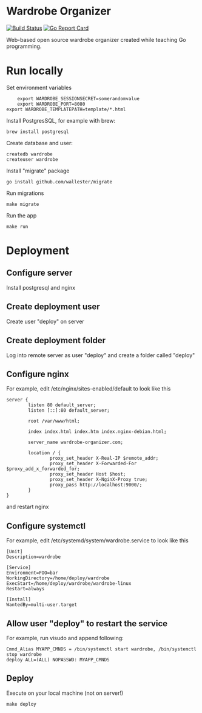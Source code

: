 # Wardrobe Organizer

[![Build Status](https://travis-ci.org/tanel/wardrobe-organizer.svg?branch=master)](https://travis-ci.org/tanel/wardrobe-organizer) [![Go Report Card](https://goreportcard.com/badge/github.com/tanel/wardrobe-organizer)](https://goreportcard.com/report/github.com/tanel/wardrobe-organizer)

Web-based open source wardrobe organizer created while teaching Go programming.

# Run locally

Set environment variables

        export WARDROBE_SESSIONSECRET=somerandomvalue
        export WARDROBE_PORT=8080
	export WARDROBE_TEMPLATEPATH=template/*.html

Install PostgresSQL, for example with brew:

	brew install postgresql

Create database and user:

	createdb wardrobe
	createuser wardrobe

Install "migrate" package

	go install github.com/wallester/migrate

Run migrations

	make migrate

Run the app

	make run

# Deployment

## Configure server

Install postgresql and nginx

## Create deployment user

Create user "deploy" on server

## Create deployment folder

Log into remote server as user "deploy" and create a folder called "deploy"

## Configure nginx

For example, edit /etc/nginx/sites-enabled/default to look like this

```
server {
        listen 80 default_server;
        listen [::]:80 default_server;

        root /var/www/html;

        index index.html index.htm index.nginx-debian.html;

        server_name wardrobe-organizer.com;

        location / {
                proxy_set_header X-Real-IP $remote_addr;
                proxy_set_header X-Forwarded-For $proxy_add_x_forwarded_for;
                proxy_set_header Host $host;
                proxy_set_header X-NginX-Proxy true;
                proxy_pass http://localhost:9000/;
        }
}
```

and restart nginx

## Configure systemctl

For example, edit /etc/systemd/system/wardrobe.service to look like this

```
[Unit]
Description=wardrobe

[Service]
Environment=FOO=bar
WorkingDirectory=/home/deploy/wardrobe
ExecStart=/home/deploy/wardrobe/wardrobe-linux
Restart=always

[Install]
WantedBy=multi-user.target
```

## Allow user "deploy" to restart the service

For example, run visudo and append following:

```
Cmnd_Alias MYAPP_CMNDS = /bin/systemctl start wardrobe, /bin/systemctl stop wardrobe
deploy ALL=(ALL) NOPASSWD: MYAPP_CMNDS
```

## Deploy

Execute on your local machine (not on server!)

	make deploy

